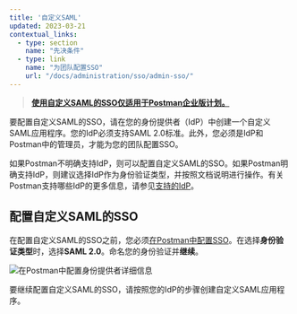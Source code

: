 ```yaml
---
title: '自定义SAML'
updated: 2023-03-21
contextual_links:
  - type: section
    name: "先决条件"
  - type: link
    name: "为团队配置SSO"
    url: "/docs/administration/sso/admin-sso/"
---
```


> **[使用自定义SAML的SSO仅适用于Postman企业版计划。](https://www.postman.com/pricing)**

要配置自定义SAML的SSO，请在您的身份提供者（IdP）中创建一个自定义SAML应用程序。您的IdP必须支持SAML 2.0标准。此外，您必须是IdP和Postman中的管理员，才能为您的团队配置SSO。

如果Postman不明确支持IdP，则可以配置自定义SAML的SSO。如果Postman明确支持IdP，则建议选择IdP作为身份验证类型，并按照文档说明进行操作。有关Postman支持哪些IdP的更多信息，请参见[支持的IdP](/docs/administration/sso/intro-sso/#supported-idps)。

## 配置自定义SAML的SSO

在配置自定义SAML的SSO之前，您必须[在Postman中配置SSO](/docs/administration/sso/admin-sso/)。在选择**身份验证类型**时，选择**SAML 2.0**。命名您的身份验证并**继续**。

<img alt="在Postman中配置身份提供者详细信息" src="https://assets.postman.com/postman-docs/v10/configure-identity-provider-v10.jpg"/>

要继续配置自定义SAML的SSO，请按照您的IdP的步骤创建自定义SAML应用程序。